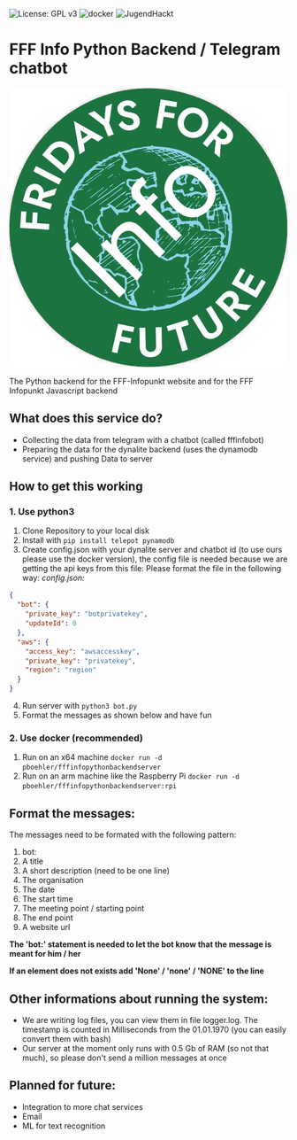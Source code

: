  ![License: GPL v3](https://img.shields.io/badge/License-GPLv3-blue.svg) ![docker](https://img.shields.io/badge/Docker-We%20use%20Docker-blue) ![JugendHackt](https://img.shields.io/badge/JugendHackt-made%20with%20%3C3-success=)

# FFF Info Python Backend / Telegram chatbot
![logo](logo.png)

The Python backend for the FFF-Infopunkt website and for the FFF Infopunkt Javascript backend

## What does this service do?
* Collecting the data from telegram with a chatbot (called fffinfobot)
* Preparing the data for the dynalite backend (uses the dynamodb service) and pushing Data to server

## How to get this working
### 1. Use python3
1. Clone Repository to your local disk
2. Install with `pip install telepot pynamodb`
3. Create config.json with your dynalite server and chatbot id (to use ours please use the docker version), the config
file is needed because we are getting the api keys from this file:
Please format the file in the following way:
*config.json:*
``` json
{
  "bot": {
    "private_key": "botprivatekey",
    "updateId": 0
  },
  "aws": {
    "access_key": "awsaccesskey",
    "private_key": "privatekey",
    "region": "region"
  }
}
```
4. Run server with `python3 bot.py`
5. Format the messages as shown below and have fun

### 2. Use docker (recommended)
1. Run on an x64 machine `docker run -d pboehler/fffinfopythonbackendserver`
2. Run on an arm machine like the Raspberry Pi `docker run -d pboehler/fffinfopythonbackendserver:rpi`

## Format the messages:
The messages need to be formated with the following pattern:
1. bot:
2. A title
3. A short description (need to be one line)
4. The organisation
5. The date
6. The start time
7. The meeting point / starting point
8. The end point
9. A website url

**The 'bot:' statement is needed to let the bot know that the message is meant for him / her**

**If an element does not exists add 'None' / 'none' / 'NONE' to the line**

## Other informations about running the system:
* We are writing log files, you can view them in file logger.log. The timestamp is counted in Milliseconds from the 01.01.1970 (you can easily convert them with bash)
* Our server at the moment only runs with 0.5 Gb of RAM (so not that much), so please don't send a million messages at once

## Planned for future:
* Integration to more chat services
* Email
* ML for text recognition
